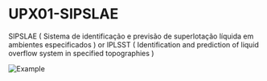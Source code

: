# UPX01-SIPSLAE
SIPSLAE ( Sistema de identificação e previsão de superlotação líquida em ambientes especificados ) or IPLSST ( Identification and prediction of liquid overflow system in specified topographies )

![Example](media\Prototype.PNG)

